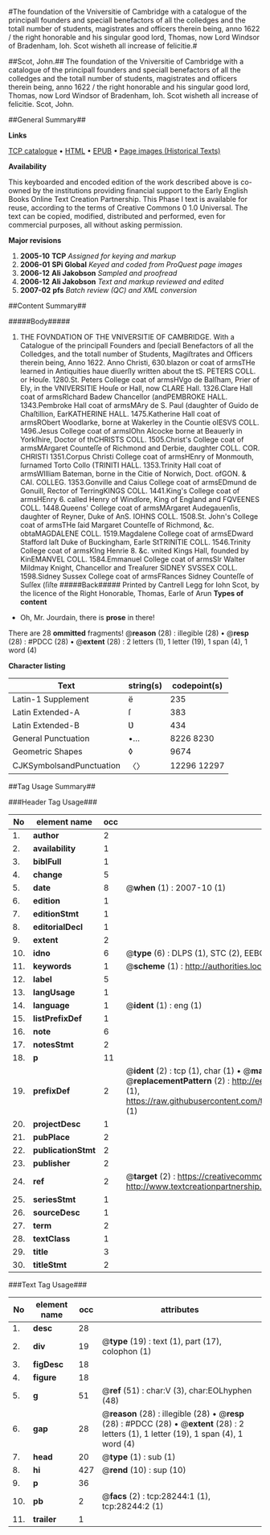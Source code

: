 #The foundation of the Vniversitie of Cambridge with a catalogue of the principall founders and speciall benefactors of all the colledges and the totall number of students, magistrates and officers therein being, anno 1622 / the right honorable and his singular good lord, Thomas, now Lord Windsor of Bradenham, Ioh. Scot wisheth all increase of felicitie.#

##Scot, John.##
The foundation of the Vniversitie of Cambridge with a catalogue of the principall founders and speciall benefactors of all the colledges and the totall number of students, magistrates and officers therein being, anno 1622 / the right honorable and his singular good lord, Thomas, now Lord Windsor of Bradenham, Ioh. Scot wisheth all increase of felicitie.
Scot, John.

##General Summary##

**Links**

[TCP catalogue](http://www.ota.ox.ac.uk/tcp/)  • 
[HTML](http://tei.it.ox.ac.uk/tcp/Texts-HTML/free/A17/A17788.html)  • 
[EPUB](http://tei.it.ox.ac.uk/tcp/Texts-EPUB/free/A17/A17788.epub) • 
[Page images (Historical Texts)](https://data.historicaltexts.jisc.ac.uk/view?pubId=eebo-33143124e&pageId=eebo-33143124e-28244-1)

**Availability**

This keyboarded and encoded edition of the
	       work described above is co-owned by the institutions
	       providing financial support to the Early English Books
	       Online Text Creation Partnership. This Phase I text is
	       available for reuse, according to the terms of Creative
	       Commons 0 1.0 Universal. The text can be copied,
	       modified, distributed and performed, even for
	       commercial purposes, all without asking permission.

**Major revisions**

1. __2005-10__ __TCP__ *Assigned for keying and markup*
1. __2006-01__ __SPi Global__ *Keyed and coded from ProQuest page images*
1. __2006-12__ __Ali Jakobson__ *Sampled and proofread*
1. __2006-12__ __Ali Jakobson__ *Text and markup reviewed and edited*
1. __2007-02__ __pfs__ *Batch review (QC) and XML conversion*

##Content Summary##

#####Body#####

1. THE FOVNDATION OF THE VNIVERSITIE OF CAMBRIDGE. With a Catalogue of the principall Founders and ſpeciall Benefactors of all the Colledges, and the totall number of Students, Magiſtrates and Officers therein being, Anno 1622.
Anno Christi, 630.blazon or coat of armsTHe learned in Antiquities haue diuerſly written about the tS. PETERS COLL. or Houſe. 1280.St. Peters College coat of armsHVgo de Balſham, Prier of Ely, in the VNIVERSITIE Houſe or Hall, now CLARE Hall. 1326.Clare Hall coat of armsRIchard Badew Chancellor (andPEMBROKE HALL. 1343.Pembroke Hall coat of armsMAry de S. Paul (daughter of Guido de Chaſtillion, EarKATHERINE HALL. 1475.Katherine Hall coat of armsRObert Woodlarke, borne at Wakerley in the Countie oIESVS COLL. 1496.Jesus College coat of armsIOhn Alcocke borne at Beauerly in Yorkſhire, Doctor of thCHRISTS COLL. 1505.Christ's College coat of armsMArgaret Counteſſe of Richmond and Derbie, daughter COLL. COR. CHRISTI 1351.Corpus Christi College coat of armsHEnry of Monmouth, ſurnamed Torto Collo (TRINITI HALL. 1353.Trinity Hall coat of armsWIlliam Bateman, borne in the Citie of Norwich, Doct. ofGON. & CAI. COLLEG. 1353.Gonville and Caius College coat of armsEDmund de Gonuill, Rector of TerringKINGS COLL. 1441.King's College coat of armsHEnry 6. called Henry of Windſore, King of England and FQVEENES COLL. 1448.Queens' College coat of armsMArgaret Audegauenſis, daughter of Reyner, Duke of AnS. IOHNS COLL. 1508.St. John's College coat of armsTHe ſaid Margaret Counteſſe of Richmond, &c. obtaMAGDALENE COLL. 1519.Magdalene College coat of armsEDward Stafford laſt Duke of Buckingham, Earle StTRINITIE COLL. 1546.Trinity College coat of armsKIng Henrie 8. &c. vnited Kings Hall, founded by KinEMANVEL COLL. 1584.Emmanuel College coat of armsSIr Walter Mildmay Knight, Chancellor and Treaſurer SIDNEY SVSSEX COLL. 1598.Sidney Sussex College coat of armsFRances Sidney Counteſſe of Suſſex (ſiſte
#####Back#####
Printed by Cantrell Legg for Iohn Scot, by the licence of the Right Honorable, Thomas, Earle of Arun
**Types of content**

  * Oh, Mr. Jourdain, there is **prose** in there!

There are 28 **ommitted** fragments! 
 @__reason__ (28) : illegible (28)  •  @__resp__ (28) : #PDCC (28)  •  @__extent__ (28) : 2 letters (1), 1 letter (19), 1 span (4), 1 word (4)

**Character listing**


|Text|string(s)|codepoint(s)|
|---|---|---|
|Latin-1 Supplement|ë|235|
|Latin Extended-A|ſ|383|
|Latin Extended-B|Ʋ|434|
|General Punctuation|•…|8226 8230|
|Geometric Shapes|◊|9674|
|CJKSymbolsandPunctuation|〈〉|12296 12297|

##Tag Usage Summary##

###Header Tag Usage###

|No|element name|occ|attributes|
|---|---|---|---|
|1.|__author__|2||
|2.|__availability__|1||
|3.|__biblFull__|1||
|4.|__change__|5||
|5.|__date__|8| @__when__ (1) : 2007-10 (1)|
|6.|__edition__|1||
|7.|__editionStmt__|1||
|8.|__editorialDecl__|1||
|9.|__extent__|2||
|10.|__idno__|6| @__type__ (6) : DLPS (1), STC (2), EEBO-CITATION (1), OCLC (1), VID (1)|
|11.|__keywords__|1| @__scheme__ (1) : http://authorities.loc.gov/ (1)|
|12.|__label__|5||
|13.|__langUsage__|1||
|14.|__language__|1| @__ident__ (1) : eng (1)|
|15.|__listPrefixDef__|1||
|16.|__note__|6||
|17.|__notesStmt__|2||
|18.|__p__|11||
|19.|__prefixDef__|2| @__ident__ (2) : tcp (1), char (1)  •  @__matchPattern__ (2) : ([0-9\-]+):([0-9IVX]+) (1), (.+) (1)  •  @__replacementPattern__ (2) : http://eebo.chadwyck.com/downloadtiff?vid=$1&page=$2 (1), https://raw.githubusercontent.com/textcreationpartnership/Texts/master/tcpchars.xml#$1 (1)|
|20.|__projectDesc__|1||
|21.|__pubPlace__|2||
|22.|__publicationStmt__|2||
|23.|__publisher__|2||
|24.|__ref__|2| @__target__ (2) : https://creativecommons.org/publicdomain/zero/1.0/ (1), http://www.textcreationpartnership.org/docs/. (1)|
|25.|__seriesStmt__|1||
|26.|__sourceDesc__|1||
|27.|__term__|2||
|28.|__textClass__|1||
|29.|__title__|3||
|30.|__titleStmt__|2||


###Text Tag Usage###

|No|element name|occ|attributes|
|---|---|---|---|
|1.|__desc__|28||
|2.|__div__|19| @__type__ (19) : text (1), part (17), colophon (1)|
|3.|__figDesc__|18||
|4.|__figure__|18||
|5.|__g__|51| @__ref__ (51) : char:V (3), char:EOLhyphen (48)|
|6.|__gap__|28| @__reason__ (28) : illegible (28)  •  @__resp__ (28) : #PDCC (28)  •  @__extent__ (28) : 2 letters (1), 1 letter (19), 1 span (4), 1 word (4)|
|7.|__head__|20| @__type__ (1) : sub (1)|
|8.|__hi__|427| @__rend__ (10) : sup (10)|
|9.|__p__|36||
|10.|__pb__|2| @__facs__ (2) : tcp:28244:1 (1), tcp:28244:2 (1)|
|11.|__trailer__|1||
